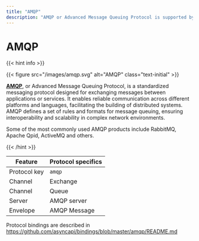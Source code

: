 ```yaml
---
title: "AMQP"
description: "AMQP or Advanced Message Queuing Protocol is supported by go-asyncapi"
---
```


# AMQP

{{< hint info >}}

{{< figure src="/images/amqp.svg" alt="AMQP" class="text-initial" >}}

**[AMQP](https://www.amqp.org/)**, or Advanced Message Queuing Protocol, is a standardized messaging protocol 
designed for exchanging messages between applications or services. It enables reliable communication across 
different platforms and languages, facilitating the building of distributed systems. AMQP defines a set of 
rules and formats for message queuing, ensuring interoperability and scalability in complex network environments.

Some of the most commonly used AMQP products include RabbitMQ, Apache Qpid, ActiveMQ and others.

{{< /hint >}}

| Feature      | Protocol specifics |
|--------------|--------------------|
| Protocol key | `amqp`             |
| Channel      | Exchange           |
| Channel      | Queue              |
| Server       | AMQP server        |
| Envelope     | AMQP Message       |

Protocol bindings are described in https://github.com/asyncapi/bindings/blob/master/amqp/README.md
